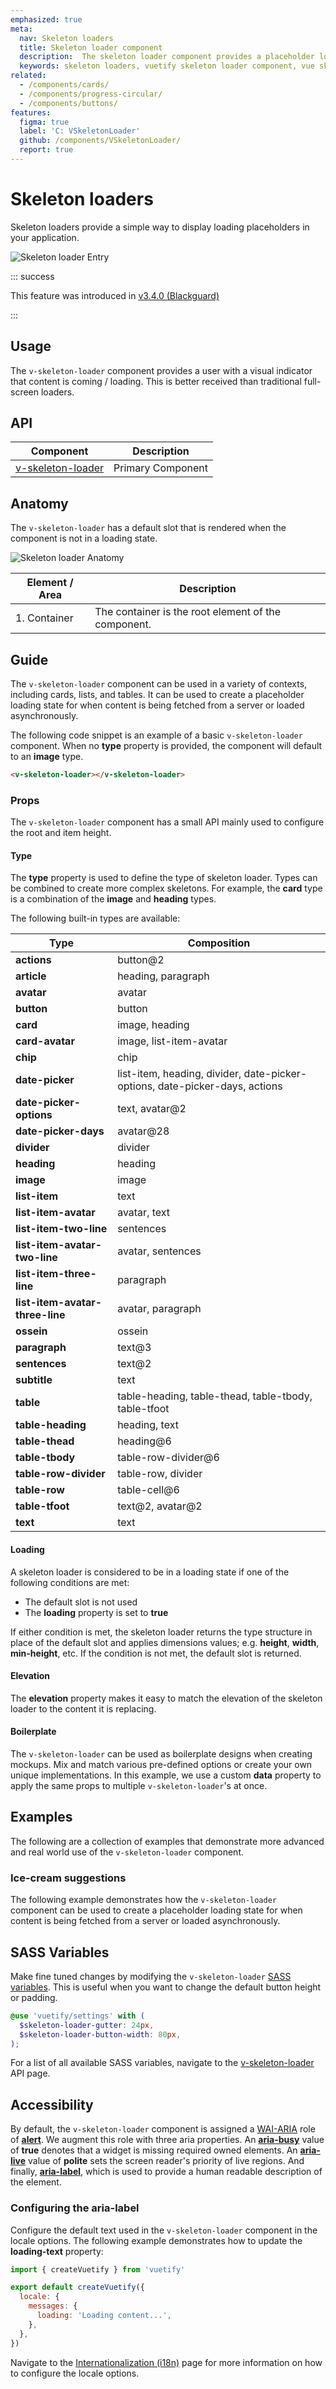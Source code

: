 ```yaml
---
emphasized: true
meta:
  nav: Skeleton loaders
  title: Skeleton loader component
  description:  The skeleton loader component provides a placeholder loading state for when content is being fetched from a server or loaded asynchronously. It can be used in a variety of contexts, including cards, lists, and tables.
  keywords: skeleton loaders, vuetify skeleton loader component, vue skeleton loader
related:
  - /components/cards/
  - /components/progress-circular/
  - /components/buttons/
features:
  figma: true
  label: 'C: VSkeletonLoader'
  github: /components/VSkeletonLoader/
  report: true
---
```


# Skeleton loaders

Skeleton loaders provide a simple way to display loading placeholders in your application.

![Skeleton loader Entry](https://cdn.vuetifyjs.com/docs/images/components-temp/v-skeleton-loader/v-skeleton-loader-entry.png)

<page-features />

::: success

This feature was introduced in [v3.4.0 (Blackguard)](/getting-started/release-notes/?version=v3.4.0)

:::

## Usage

The `v-skeleton-loader` component provides a user with a visual indicator that content is coming / loading. This is better received than traditional full-screen loaders.

<usage name="v-skeleton-loader" />

<entry />

## API

| Component | Description |
| - | - |
| [v-skeleton-loader](/api/v-skeleton-loader/) | Primary Component |

<api-inline hide-links />

## Anatomy

The `v-skeleton-loader` has a default slot that is rendered when the component is not in a loading state.

![Skeleton loader Anatomy](https://cdn.vuetifyjs.com/docs/images/components-temp/v-skeleton-loader/v-skeleton-loader-anatomy.png)

| Element / Area | Description |
| - | - |
| 1. Container | The container is the root element of the component. |

## Guide

The `v-skeleton-loader` component can be used in a variety of contexts, including cards, lists, and tables. It can be used to create a placeholder loading state for when content is being fetched from a server or loaded asynchronously.

The following code snippet is an example of a basic `v-skeleton-loader` component. When no **type** property is provided, the component will default to an **image** type.

```html
<v-skeleton-loader></v-skeleton-loader>
```

### Props

The `v-skeleton-loader` component has a small API mainly used to configure the root and item height.

#### Type

The **type** property is used to define the type of skeleton loader. Types can be combined to create more complex skeletons. For example, the **card** type is a combination of the **image** and **heading** types.

<example file="v-skeleton-loader/prop-type" />

The following built-in types are available:

| Type | Composition |
| - | - |
| **actions** | button@2 |
| **article** | heading, paragraph |
| **avatar** | avatar |
| **button** | button |
| **card** | image, heading |
| **card-avatar** | image, list-item-avatar |
| **chip** | chip |
| **date-picker** | list-item, heading, divider, date-picker-options, date-picker-days, actions |
| **date-picker-options** | text, avatar@2 |
| **date-picker-days** | avatar@28 |
| **divider** | divider |
| **heading** | heading |
| **image** | image |
| **list-item** | text |
| **list-item-avatar** | avatar, text |
| **list-item-two-line** | sentences |
| **list-item-avatar-two-line** | avatar, sentences |
| **list-item-three-line** | paragraph |
| **list-item-avatar-three-line** | avatar, paragraph |
| **ossein** | ossein |
| **paragraph** | text@3 |
| **sentences** | text@2 |
| **subtitle** | text |
| **table** | table-heading, table-thead, table-tbody, table-tfoot |
| **table-heading** | heading, text |
| **table-thead** | heading@6 |
| **table-tbody** | table-row-divider@6 |
| **table-row-divider** | table-row, divider |
| **table-row** | table-cell@6 |
| **table-tfoot** | text@2, avatar@2 |
| **text** | text |

#### Loading

A skeleton loader is considered to be in a loading state if one of the following conditions are met:

* The default slot is not used
* The **loading** property is set to **true**

If either condition is met, the skeleton loader returns the type structure in place of the default slot and applies dimensions values; e.g. **height**, **width**, **min-height**, etc. If the condition is not met, the default slot is returned.

<example file="v-skeleton-loader/prop-loading" />

#### Elevation

The **elevation** property makes it easy to match the elevation of the skeleton loader to the content it is replacing.

<example file="v-skeleton-loader/prop-elevation" />

#### Boilerplate

The `v-skeleton-loader` can be used as boilerplate designs when creating mockups. Mix and match various pre-defined options or create your own unique implementations. In this example, we use a custom **data** property to apply the same props to multiple `v-skeleton-loader`'s at once.

<example file="v-skeleton-loader/prop-boilerplate" />

## Examples

The following are a collection of examples that demonstrate more advanced and real world use of the `v-skeleton-loader` component.

### Ice-cream suggestions

The following example demonstrates how the `v-skeleton-loader` component can be used to create a placeholder loading state for when content is being fetched from a server or loaded asynchronously.

<example file="v-skeleton-loader/misc-ice-cream" />

## SASS Variables

Make fine tuned changes by modifying the `v-skeleton-loader` [SASS variables](/features/sass-variables). This is useful when you want to change the default button height or padding.

```scss { resource="src/settings.scss" }
@use 'vuetify/settings' with (
  $skeleton-loader-gutter: 24px,
  $skeleton-loader-button-width: 80px,
);
```

For a list of all available SASS variables, navigate to the [v-skeleton-loader](/api/v-skeleton-loader/#sass) API page.

## Accessibility

By default, the `v-skeleton-loader` component is assigned a [WAI-ARIA](https://www.w3.org/WAI/standards-guidelines/aria/) role of [**alert**](https://www.w3.org/TR/wai-aria/#alert). We augment this role with three aria properties. An [**aria-busy**](https://www.w3.org/TR/wai-aria-1.0/states_and_properties#aria-busy) value of **true** denotes that a widget is missing required owned elements. An [**aria-live**](https://www.w3.org/TR/wai-aria-1.1/#aria-live) value of **polite** sets the screen reader's priority of live regions. And finally, [**aria-label**](https://www.w3.org/TR/WCAG20-TECHS/ARIA6.html), which is used to provide a human readable description of the element.

### Configuring the aria-label

Configure the default text used in the `v-skeleton-loader` component in the locale options. The following example demonstrates how to update the **loading-text** property:

```js { resource="src/plugins/vuetify.js" }
import { createVuetify } from 'vuetify'

export default createVuetify({
  locale: {
    messages: {
      loading: 'Loading content...',
    },
  },
})
```

Navigate to the [Internationalization (i18n)](/features/internationalization/) page for more information on how to configure the locale options.
